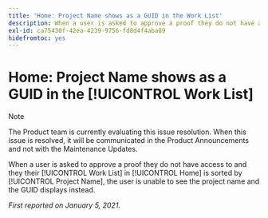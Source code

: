 ```yaml
---
title: 'Home: Project Name shows as a GUID in the Work List'
description: When a user is asked to approve a proof they do not have access to and they their Work List in [!UICONTROL Home] is sorted by Project Name, the user is unable to see the project name and the GUID displays instead.
exl-id: ca75430f-42ea-4239-9756-fd8d4f4aba89
hidefromtoc: yes
---
```

# Home: Project Name shows as a GUID in the [!UICONTROL Work List]

>[!NOTE]
>
>The Product team is currently evaluating this issue resolution. When this issue is resolved, it will be communicated in the Product Announcements and not with the Maintenance Updates.

When a user is asked to approve a proof they do not have access to and they their [!UICONTROL Work List] in [!UICONTROL Home] is sorted by [!UICONTROL Project Name], the user is unable to see the project name and the GUID displays instead.

_First reported on January 5, 2021._
